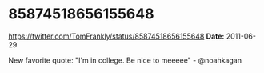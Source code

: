 # 85874518656155648
https://twitter.com/TomFrankly/status/85874518656155648
**Date:** 2011-06-29

New favorite quote: "I'm in college. Be nice to meeeee" - @noahkagan
